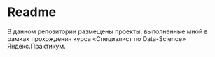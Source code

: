 # Readme

В данном репозитории размещены проекты, выполненные мной в рамках прохождения курса «Специалист по Data-Science» Яндекс.Практикум.
